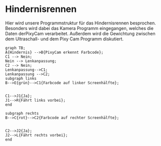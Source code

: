 # Hindernisrennen
Hier wird unsere Programmstruktur für das Hindernisrennen besprochen. Besonders wird dabei das Kamera Programm eingegangen, welches die Daten derPixyCam verarbeitet. Außerdem wird die Gewichtung zwischen dem Ultraschall- und dem Pixy Cam Programm diskutiert.

```mermaid
graph TB;
A{Hindernis} -->B{PixyCam erkennt Farbcode};
C1 --> Nein;
Nein --> Lenkanpassung;
C2 --> Nein; 
Lenkanpassung-->C1;
Lenkanpassung -->C2;
subgraph links
B-->E{grün}-->C1{Farbcode auf linker Screenhälfte};


C1-->J1{Ja};
J1-->R{Fährt links vorbei};
end

subgraph rechts
B-->C{rot}-->C2{Farbcode auf rechter Screenhälfte};


C2-->J2{Ja};
J2-->L{Fährt rechts vorbei};
end
```


